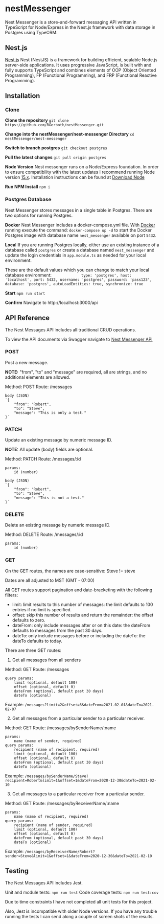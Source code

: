 # nestMessenger

Nest Messenger is a store-and-forward messaging API written in TypeScript for Node/Express in the Nest.js framework with data storage in Postgres using TypeORM.

## Nest.js

[Nest.js](https://nestjs.com/) Nest (NestJS) is a framework for building efficient, scalable Node.js server-side applications. It uses progressive JavaScript, is built with and fully supports TypeScript and combines elements of OOP (Object Oriented Programming), FP (Functional Programming), and FRP (Functional Reactive Programming).

## Installation

### Clone
**Clone the repository**
`git clone https://github.com/RGerboth/nestMessenger.git`

**Change into the nestMessenger/nest-messenger Directory**
`cd nestMessenger/nest-messenger`

**Switch to branch postgres**
`git checkout postgres`

**Pull the latest changes**
`git pull origin postgres`

**Node Version**
Nest messenger runs on a Node/Express foundation. In order to ensure compatibility with the latest updates I recommend running Node version [15.x](https://nodejs.org/en/about/releases/). Installation instructions can be found at [Download Node](https://nodejs.org/en/download/)

**Run NPM Install**
`npm i`

### Postgres Database
Nest Messenger stores messages in a single table in Postgres. There are two options for running Postgres. 

**Docker**
Nest Messenger includes a docker-compose.yml file. With [Docker](https://www.docker.com/) running execute the command: `docker-compose up -d` to start the Docker Postgres image with database name `nest_messenger` available on port `5432`. 

**Local**
If you are running Postgres locally, either use an existing instance of a database called `postgres` or create a database named `nest_messenger` and update the login credentials in `app.module.ts` as needed for your local environment.

These are the default values which you can change to match your local database environment: 
`            
    type: 'postgres',
    host: 'localhost',
    port: 5432,
    username: 'postgres',
    password: 'pass123',
    database: 'postgres',
    autoLoadEntities: true,
    synchronize: true`

**Start**
`npm run start`

**Confirm**
Navigate to http://localhost:3000/api

## API Reference

The Nest Messages API includes all traditional CRUD operations.

To view the API documents via Swagger navigate to [Nest Messenger API](http://localhost:3000/api)

### POST

Post a new message.

**NOTE:** "from", "to" and "message" are required, all are strings, and no additional elements are allowed.

Method: POST
Route: /messages

>

    body (JSON)
    `{
        "from": "Robert",
        "to": "Steve",
        "message": "This is only a test."
    }`

>

### PATCH

Update an existing message by numeric message ID.

**NOTE:** All update (body) fields are optional.

Method: PATCH
Route: /messages/:id

    params:
        id (number)

    body (JSON)
    `{
        "from": "Robert",
        "to": "Steve",
        "message": "This is not a test."
    }`

### DELETE

Delete an existing message by numeric message ID.

Method: DELETE
Route: /messages/:id

>

    params:
        id (number)

### GET

On the GET routes, the names are case-sensitive: Steve != steve

Dates are all adjusted to MST (GMT - 07:00)

All GET routes support pagination and date-bracketing with the following filters:

- limit: limit results to this number of messages: the limit defaults to 100 entries if no limit is specified.
- offset: skip this number of results and return the remainder: the offset defaults to zero.
- dateFrom: only include messages after or on this date: the dateFrom defaults to messages from the past 30 days.
- dateTo: only include messages before or including the dateTo: the dateTo defaults to today.

There are three GET routes:

1. Get all messages from all senders

Method: GET
Route: /messages

>

    query params:
        limit (optional, default 100)
        offset (optional, default 0)
        dateFrom (optional, default past 30 days)
        dateTo (optional)

Example: `/messages?limit=2&offset=6&dateFrom=2021-02-01&dateTo=2021-02-07`

2. Get all messages from a particular sender to a particular receiver.

Method: GET
Route: /messages/bySenderName/:name

>

    params:
        name (name of sender, required)
    query params:
        recipient (name of recipient, required)
        limit (optional, default 100)
        offset (optional, default 0)
        dateFrom (optional, default past 30 days)
        dateTo (optional)

Example: `/messages/bySenderName/Steve?recipient=Robert&limit=1&offset=1&dateFrom=2020-12-30&dateTo=2021-02-10`

3. Get all messages to a particular receiver from a particular sender.

Method: GET
Route: /messages/byReceiverName/:name

>

    params:
        name (name of recipient, required)
    query params:
        recipient (name of sender, required)
        limit (optional, default 100)
        offset (optional, default 0)
        dateFrom (optional, default past 30 days)
        dateTo (optional)

Example: `/messages/byReceiverName/Robert?sender=Steve&limit=1&offset=1&dateFrom=2020-12-30&dateTo=2021-02-10`



## Testing

The Nest Messages API includes Jest.

Unit and module tests: `npm run test`
Code coverage tests: `npm run test:cov`

Due to time constraints I have not completed all unit tests for this project. 

Also, Jest is incompatible with older Node versions. If you have any trouble running the tests I can send along a couple of screen shots of the results. 
